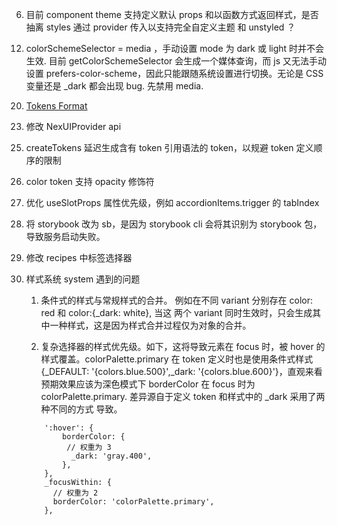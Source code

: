 <!-- 1. 使用 customConditions 替换掉 clean-package -->
<!-- 2. stylesFn 支持 aliases -->
<!-- 3. system 支持 深色模式 响应式 -->
<!-- 4. .test.ts 需使用 `"types": ["@testing-library/jest-dom/jest-globals", "node", "react"],` -->

<!-- 4. 提供 webpack 、vite 插件动态生成 sys-ts -->

<!-- 5. components 添加 sx api -->

6. 目前 component theme 支持定义默认 props 和以函数方式返回样式，是否抽离 styles 通过 provider 传入以支持完全自定义主题 和 unstyled ？

<!-- 7. tsx 运行报错 -->
<!-- 查看编译过程信息时，发现 packages/react 由于 customConditions: source, tsc 会通过源码引入 icons 中的 svg 文件，但又没有 svg 的声明，导致报错. 通过 exclude 也没能过滤掉 svg ？ -->

<!-- 8. 写一个脚本，为 html 添加相应的 colorSchemeSelector ，在 ssr 入口引入解决闪烁 -->

<!-- 9. build 输出 ts 保持目录结构 -->

<!-- 10. 单测时， const button = getByTestId('xxx'), 在触发 button 的事件后，无法正确获取 classes，参考 button.test.tsx - should support to change loading。猜测是因为 styled.button() 每次返回的是一个新的组件，在 react reconcile 阶段，由于 fiber.type 不同，之前的 styled.button() 卸载了，而 button 的引用是已卸载组件的 DOM. 因此获取不到 loading class.

重构 styled -->

<!-- 11. sx 的属性值映射到 token , 改为只支持 string 的属性值 -->

12. colorSchemeSelector = media ，手动设置 mode 为 dark 或 light 时并不会生效. 目前 getColorSchemeSelector 会生成一个媒体查询，而 js 又无法手动设置 prefers-color-scheme，因此只能跟随系统设置进行切换。无论是 CSS 变量还是 \_dark 都会出现 bug. 先禁用 media.

<!-- 13. 删除组件 red color -->

<!-- 14. 为组件添加 slotProps ?
    在开发过程中，发现一个 props 优先级问题，例如 Input Props 的 onChange 和 slotProps.input.onChange，当两个 props 同时传入时该如何处理 ？
    目前的方案是只执行 props.onChange，忽略 slotProps.input.onChange -->

<!-- 15. 修改 useStyles 和 useUtilityClasses 以适配 slotProps -->

<!-- 16. docs 使用 alias eslint 报错 -->

<!-- 17. docs 会报错水合失败

使用 webpack 代替 turbopack 就没有在出错了， why? -->

<!-- 18. icons 无法在服务器组件使用 -->

<!--
19. defineTheme 打包后类型不对
    defineTheme 运行时的类型和编译后的类型不同，有些疑惑。 -->

20. [Tokens Format](https://tr.designtokens.org/format/)

<!-- 21. CSSObject 每个属性应该支持 {[selector in keyof selectors]: string} -->

<!-- 22. 重命名语义化颜色 -->

23. 修改 NexUIProvider api

<!-- 24. 调整 react pkg 的 ts 模块声明 -->

25. createTokens 延迟生成含有 token 引用语法的 token，以规避 token 定义顺序的限制

26. color token 支持 opacity 修饰符

27. 优化 useSlotProps 属性优先级，例如 accordionItems.trigger 的 tabIndex

28. 将 storybook 改为 sb，是因为 storybook cli 会将其识别为 storybook 包，导致服务启动失败。

29. 修改 recipes 中标签选择器

30. 样式系统 system 遇到的问题
    1. 条件式的样式与常规样式的合并。 例如在不同 variant 分别存在 color: red 和 color:{_dark: white}, 当这
    两个 variant 同时生效时，只会生成其中一种样式，这是因为样式合并过程仅为对象的合并。

    2. 复杂选择器的样式优先级。如下，这将导致元素在 focus 时，被 hover 的样式覆盖。colorPalette.primary 在 token 定义时也是使用条件式样式 {_DEFAULT: '{colors.blue.500}',_dark: '{colors.blue.600}'}，直观来看预期效果应该为深色模式下 borderColor 在 focus 时为 colorPalette.primary. 差异源自于定义 token 和样式中的 _dark 采用了两种不同的方式
    导致。
    ```
        ':hover': {
            borderColor: {
             // 权重为 3
              _dark: 'gray.400',
            },
        },
        _focusWithin: {
          // 权重为 2
          borderColor: 'colorPalette.primary',
        },
    ```
    
